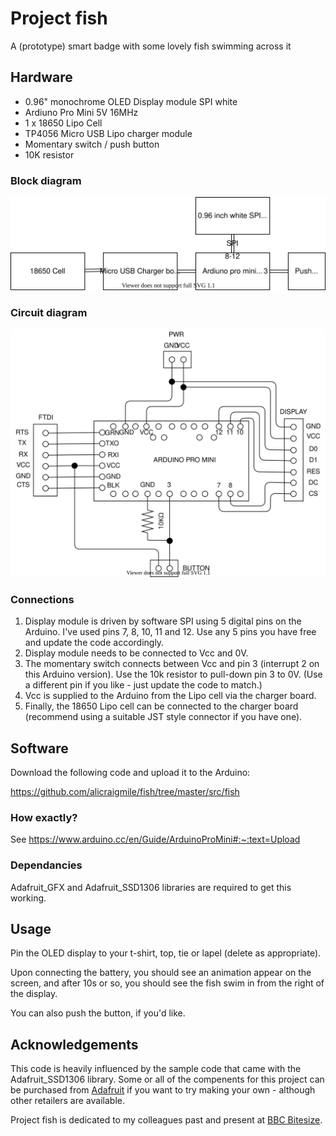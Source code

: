# Project fish

A (prototype) smart badge with some lovely fish swimming across it

## Hardware

* 0.96" monochrome OLED Display module SPI white
* Ardiuno Pro Mini 5V 16MHz
* 1 x 18650 Lipo Cell
* TP4056 Micro USB Lipo charger module
* Momentary switch / push button
* 10K resistor

### Block diagram

![](https://github.com/alicraigmile/fish/raw/master/fish.svg "Block diagram of the required hardware")

### Circuit diagram

![](https://github.com/alicraigmile/fish/raw/master/circuit.svg "Circuit diagram showing individual pin connections")

### Connections

1. Display module is driven by software SPI using 5 digital pins on the Arduino. I've used pins 7, 8, 10, 11 and 12. Use any 5 pins you have free and update the code accordingly.
2. Display module needs to be connected to Vcc and 0V.
3. The momentary switch connects between Vcc and pin 3 (interrupt 2 on this Arduino version). Use the 10k resistor to pull-down pin 3 to 0V. (Use a different pin if you like - just update the code to match.)
4. Vcc is supplied to the Arduino from the Lipo cell via the charger board.
5. Finally, the 18650 Lipo cell can be connected to the charger board (recommend using a suitable JST style connector if you have one).

## Software

Download the following code and upload it to the Arduino:

https://github.com/alicraigmile/fish/tree/master/src/fish

### How exactly?

See https://www.arduino.cc/en/Guide/ArduinoProMini#:~:text=Upload

### Dependancies

Adafruit_GFX and Adafruit_SSD1306 libraries are required to get this working.

## Usage

Pin the OLED display to your t-shirt, top, tie or lapel (delete as appropriate).

Upon connecting the battery, you should see an animation appear on the screen, and after 10s or so, you should see the fish swim in from the right of the display.

You can also push the button, if you'd like.

## Acknowledgements

This code is heavily influenced by the sample code that came with the Adafruit_SSD1306 library. Some or all of the compenents for this project can be purchased from [Adafruit](https://www.adafruit.com/) if you want to try making your own - although other retailers are available.

Project fish is dedicated to my colleagues past and present at [BBC Bitesize](https://www.bbc.co.uk/bitesize).




